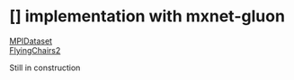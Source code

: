 # [] implementation with mxnet-gluon
[MPIDataset](http://sintel.is.tue.mpg.de/)   
[FlyingChairs2](https://lmb.informatik.uni-freiburg.de/data/FlyingChairs2.zip)

Still in construction   
